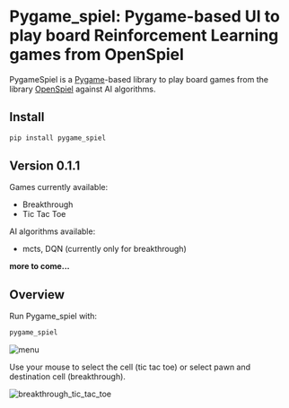# Pygame_spiel: Pygame-based UI to play board Reinforcement Learning games from OpenSpiel
PygameSpiel is a [Pygame](https://www.pygame.org)-based library to play board games from the library [OpenSpiel](https://github.com/google-deepmind/open_spiel) against AI algorithms.

## Install
```bash
pip install pygame_spiel
```

## Version 0.1.1
Games currently available: 
* Breakthrough
* Tic Tac Toe

AI algorithms available:
* mcts, DQN (currently only for breakthrough)

**more to come...**

## Overview
Run Pygame_spiel with:

```bash
pygame_spiel
```
![menu](https://github.com/giogix2/pygame_spiel/assets/5859539/aa0f41c8-a619-489d-bbef-592555fb8afa)

Use your mouse to select the cell (tic tac toe) or select pawn and destination cell (breakthrough).

![breakthrough_tic_tac_toe](https://github.com/giogix2/pygame_spiel/assets/5859539/4d7abe5e-355c-485b-a0a8-171ea1432c10)

